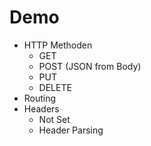 # Demo

* HTTP Methoden
    * GET
    * POST (JSON from Body)
    * PUT
    * DELETE
* Routing
* Headers
    * Not Set
    * Header Parsing

